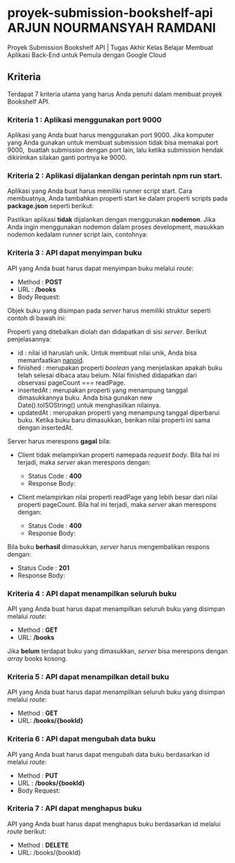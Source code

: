# proyek-submission-bookshelf-api ARJUN NOURMANSYAH RAMDANI
Proyek Submission Bookshelf API | Tugas Akhir Kelas Belajar Membuat Aplikasi Back-End untuk Pemula dengan Google Cloud

Kriteria
--------

Terdapat 7 kriteria utama yang harus Anda penuhi dalam membuat proyek Bookshelf API.  
  

### Kriteria 1 : Aplikasi menggunakan port 9000

Aplikasi yang Anda buat harus menggunakan port 9000. Jika komputer yang Anda gunakan untuk membuat submission tidak bisa memakai port 9000,  buatlah submission dengan port lain, lalu ketika submission hendak dikirimkan silakan ganti portnya ke 9000.

  

### Kriteria 2 : Aplikasi dijalankan dengan perintah npm run start.

Aplikasi yang Anda buat harus memiliki runner script start. Cara membuatnya, Anda tambahkan properti start ke dalam properti scripts pada **package.json** seperti berikut:

Pastikan aplikasi **tidak** dijalankan dengan menggunakan **nodemon**. Jika Anda ingin menggunakan nodemon dalam proses development, masukkan nodemon kedalam runner script lain, contohnya:

### Kriteria 3 : API dapat menyimpan buku

API yang Anda buat harus dapat menyimpan buku melalui _route_:

*   Method : **POST**
*   URL : **/books**
*   Body Request:
    
Objek buku yang disimpan pada _server_ harus memiliki struktur seperti contoh di bawah ini:

Properti yang ditebalkan diolah dan didapatkan di sisi _server_. Berikut penjelasannya:

*   id : nilai id haruslah unik. Untuk membuat nilai unik, Anda bisa memanfaatkan [nanoid](https://www.npmjs.com/package/nanoid).
*   finished : merupakan properti _boolean_ yang menjelaskan apakah buku telah selesai dibaca atau belum. Nilai finished didapatkan dari observasi pageCount === readPage.
*   insertedAt : merupakan properti yang menampung tanggal dimasukkannya buku. Anda bisa gunakan new Date().toISOString() untuk menghasilkan nilainya.
*   updatedAt : merupakan properti yang menampung tanggal diperbarui buku. Ketika buku baru dimasukkan, berikan nilai properti ini sama dengan insertedAt.
    

Server harus merespons **gagal** bila:

*   Client tidak melampirkan properti namepada _request body_. Bila hal ini terjadi, maka _server_ akan merespons dengan:
    *   Status Code : **400**
    *   Response Body:
              
*   Client melampirkan nilai properti readPage yang lebih besar dari nilai properti pageCount. Bila hal ini terjadi, maka _server_ akan merespons dengan:
    *   Status Code : **400**
    *   Response Body:
        
Bila buku **berhasil** dimasukkan, _server_ harus mengembalikan respons dengan:

*   Status Code : **201**
*   Response Body:
    
  
### Kriteria 4 : API dapat menampilkan seluruh buku

API yang Anda buat harus dapat menampilkan seluruh buku yang disimpan melalui _route_:

*   Method : **GET**
*   URL: **/books**
    
 
Jika **belum** terdapat buku yang dimasukkan, _server_ bisa merespons dengan _array_ books kosong.


### Kriteria 5 : API dapat menampilkan detail buku

API yang Anda buat harus dapat menampilkan seluruh buku yang disimpan melalui _route_:

*   Method : **GET**
*   URL: **/books/{bookId}**
    
### Kriteria 6 : API dapat mengubah data buku

API yang Anda buat harus dapat mengubah data buku berdasarkan id melalui _route_:

*   Method : **PUT**
*   URL : **/books/{bookId}**
*   Body Request:
    
    
### Kriteria 7 : API dapat menghapus buku

API yang Anda buat harus dapat menghapus buku berdasarkan id melalui _route_ berikut:

*   Method : **DELETE**
*   URL: /books/{bookId}


    
